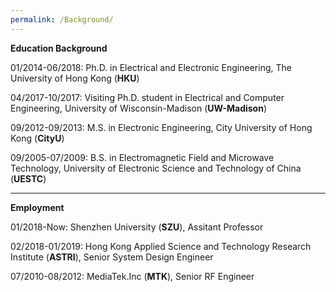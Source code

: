 ```yaml
---
permalink: /Background/
---
```

**Education Background**

01/2014-06/2018:  Ph.D. in Electrical and Electronic Engineering, The University of Hong Kong (**HKU**)<br />	
	 
04/2017-10/2017:  Visiting Ph.D. student in Electrical and Computer Engineering,  University of Wisconsin-Madison (**UW-Madison**)<br /> 
      
09/2012-09/2013:  M.S.  in Electronic Engineering,  City University of Hong Kong (**CityU**)<br />  
                  	                                                   
09/2005-07/2009:  B.S. in Electromagnetic Field and Microwave Technology,  University of Electronic Science and Technology of China (**UESTC**)<br />

***
**Employment**  

01/2018-Now: Shenzhen University (**SZU**),  Assitant Professor<br /> 

02/2018-01/2019: Hong Kong Applied Science and Technology Research Institute (**ASTRI**),  Senior System Design Engineer<br /> 

07/2010-08/2012: MediaTek.Inc (**MTK**),  Senior RF Engineer








